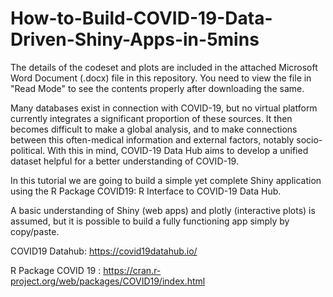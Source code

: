 # How-to-Build-COVID-19-Data-Driven-Shiny-Apps-in-5mins

The details of the codeset and plots are included in the attached Microsoft Word Document (.docx) file in this repository. 
You need to view the file in "Read Mode" to see the contents properly after downloading the same.

Many databases exist in connection with COVID-19, but no virtual platform currently integrates a significant proportion of these sources. It then becomes difficult to make a global analysis, and to make connections between this often-medical information and external factors, notably socio-political. With this in mind, COVID-19 Data Hub aims to develop a unified dataset helpful for a better understanding of COVID-19.

In this tutorial we are going to build a simple yet complete Shiny application using the R Package COVID19: R Interface to COVID-19 Data Hub.

A basic understanding of Shiny (web apps) and plotly (interactive plots) is assumed, but it is possible to build a fully functioning app simply by copy/paste. 

COVID19 Datahub: https://covid19datahub.io/

R Package COVID 19 : https://cran.r-project.org/web/packages/COVID19/index.html

